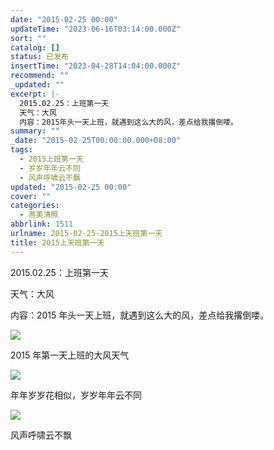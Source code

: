 ```yaml
---
date: "2015-02-25 00:00"
updateTime: "2023-06-16T03:14:00.000Z"
sort: ""
catalog: []
status: 已发布
insertTime: "2023-04-28T14:04:00.000Z"
recommend: ""
_updated: ""
excerpt: |-
  2015.02.25：上班第一天
  天气：大风
  内容：2015年头一天上班，就遇到这么大的风，差点给我撂倒喽。
summary: ""
_date: "2015-02-25T00:00:00.000+08:00"
tags:
  - 2015上班第一天
  - 岁岁年年云不同
  - 风声呼啸云不飘
updated: "2015-02-25 00:00"
cover: ""
categories:
  - 燕美清照
abbrlink: 1511
urlname: 2015-02-25-2015上天班第一天
title: 2015上天班第一天
---
```


2015.02.25：上班第一天

天气：大风

内容：2015 年头一天上班，就遇到这么大的风，差点给我撂倒喽。

![](https://image.bmqy.net/upload/FsHnpz4rPo5eZFqX0XvCi8Xe_7BW.jpg)

2015 年第一天上班的大风天气

![](https://image.bmqy.net/upload/FrxDG2D5cjJ4tojSmDNQ0njmHEn6.jpg)

年年岁岁花相似，岁岁年年云不同

![](https://image.bmqy.net/upload/FgQHdm3E0dpQF49aeANaMEVcybC1.jpg)

风声呼啸云不飘
